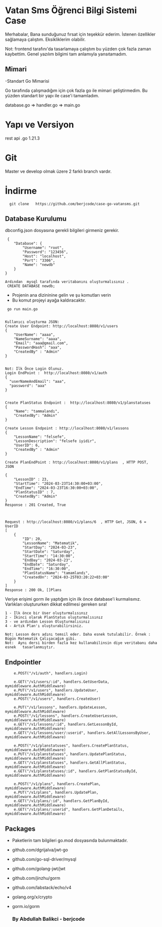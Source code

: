 # Vatan Sms  Öğrenci Bilgi Sistemi Case  


Merhabalar,  Bana sunduğunuz  fırsat için teşekkür ederim. İstenen özellikler sağlamaya çalıştım. 
Eksikliklerim olabilir. 

Not: frontend tarafını'da tasarlamaya çalıştım bu yüzden çok fazla zaman kaybettim. Genel yazılım bilgimi tam anlamıyla yansıtamadım.

## Mimari 
-Standart Go Mimarisi 

Go tarafında çalışmadığım için çok fazla go ile mimari geliştirmedim. Bu  yüzden standart bir yapı ile case'i tamamladım.

database.go => handler.go => main.go 



# Yapı ve Versiyon
rest api .go 1.21.3 

# Git 
Master ve develop olmak üzere 2  farklı branch vardır.
# İndirme 
```
  git clone   https://github.com/berjcode/case-go-vatansms.git
```

## Database Kurulumu
dbconfig.json dosyasına gerekli bilgileri girmeniz gerekir. 
```
 {
    "Database": {
        "Username": "root",
        "Password": "123456",
        "Host": "localhost",
        "Port": "3306",
        "Name": "newdb"
    }
}

```

```
Ardından  mysql tarafında veritabanını oluşturmalısınız . 
 CREATE DATABASE newdb;

```

* Projenin ana dizininine gelin ve şu komutları verin 
* Bu komut projeyi ayağa kaldıracaktır.
```
 go run main.go 
```

```

Kullanıcı oluşturma JSON:
Create User Endpoint: http://localhost:8080/v1/users
{
    "UserName": "aaaa",
    "NameSurname": "aaaa",
    "Email": "aaa@gmail.com",
    "PasswordHash": "aaa",
    "CreatedBy" : "Admin"
}


Not: İlk Önce Login Olunuz. 
Login EndPoint :  http://localhost:8080/v1/auth
{
  "userNameAndEmail": "aaa",
  "password": "aaa"
}


Create PlanStatus Endpoint :  http://localhost:8080/v1/planstatuses
{
    "Name": "tammalandı",
    "CreatedBy": "Admin"
}

Create Lesson Endpoint : http://localhost:8080/v1/lessons
{
    "LessonName": "felsefe",
    "LessonDescription": "felsefe iyidir",
    "UserID": 6,
    "CreatedBy" : "Admin"
}

Create PlanEndPoint : http://localhost:8080/v1/plans  , HTTP POST, JSON

{
    "LessonID" : 23,
    "StartTime": "2024-03-23T14:30:00+03:00",
    "EndTime": "2024-03-23T16:30:00+03:00",
    "PlanStatusID" : 7,
    "CreatedBy": "Admin"
}
Response : 201 Created, True



Request : http://localhost:8080/v1/plans/6  , HTTP Get, JSON, 6 = UserID
[
    {
        "ID": 20,
        "LessonName": "Matematik",
        "StartDay": "2024-03-23",
        "StartDate": "Saturday",
        "StartTime": "14:30:00",
        "EndDay": "2024-03-23",
        "EndDate": "Saturday",
        "EndTime": "16:30:00",
        "PlanStatusName": "tamamlandı",
        "CreatedOn": "2024-03-25T03:20:22+03:00"
    }
]
Response : 200 Ok, []Plans

```
Veriye erişimi gorm ile yaptığım için ilk önce database'i kurmalısınız.
Varlıkları oluştururken dikkat edilmesi gereken sıra!
```
1 - İlk önce bir User oluşturmalısınız 
2 - İkinci olarak PlanStatus oluşturmalısınız
3 - ve ardından Lesson Oluşturmalısınız
4 - Artık Plan'ı oluşturabilirsiniz.

Not: Lesson ders adını temsil eder. Daha esnek tutulabilir. Örnek : Bügün Matematik Çalışacağım gibi.
Not:  Aynı dersi birden fazla kez kullanabilinsin diye veritabanı daha esnek   tasarlanmıştır.
```
## Endpointler
```
    e.POST("/v1/auth", handlers.Login)
	
	e.GET("/v1/users/:id", handlers.GetUserData, mymiddleware.AuthMiddleware)
	e.PUT("/v1/users", handlers.UpdateUser, mymiddleware.AuthMiddleware)
	e.POST("/v1/users", handlers.CreateUser)

	e.PUT("/v1/lessons", handlers.UpdateLesson, mymiddleware.AuthMiddleware)
	e.POST("/v1/lessons", handlers.CreateUserLesson, mymiddleware.AuthMiddleware)
	e.GET("/v1/lessons/:id", handlers.GetLessonById, mymiddleware.AuthMiddleware)
	e.GET("/v1/lessons/user/:userid", handlers.GetAllLessonsByUser, mymiddleware.AuthMiddleware)

	e.POST("/v1/planstatuses", handlers.CreatePlanStatus, mymiddleware.AuthMiddleware)
	e.PUT("/v1/planstatuses", handlers.UpdatePlanStatus, mymiddleware.AuthMiddleware)
	e.GET("/v1/planstatuses", handlers.GetAllPlanStatus, mymiddleware.AuthMiddleware)
	e.GET("/v1/planstatuses/:id", handlers.GetPlanStatusById, mymiddleware.AuthMiddleware)

	e.POST("/v1/plans", handlers.CreatePlan, mymiddleware.AuthMiddleware)
	e.PUT("/v1/plans", handlers.UpdatePlan, mymiddleware.AuthMiddleware)
	e.GET("/v1/plans/:id", handlers.GetPlanById, mymiddleware.AuthMiddleware)
	e.GET("/v1/plans/:userid", handlers.GetPlanDetails, mymiddleware.AuthMiddleware)
```



## Packages

* Paketlerin tam bilgileri go.mod dosyasında bulunmaktadır.

* github.com/dgrijalva/jwt-go
* github.com/go-sql-driver/mysql
* github.com/golang-jwt/jwt
* github.com/jinzhu/gorm
* github.com/labstack/echo/v4
* golang.org/x/crypto
* gorm.io/gorm


                                                                                                                      
   ###    By Abdullah Balikci - berjcode

